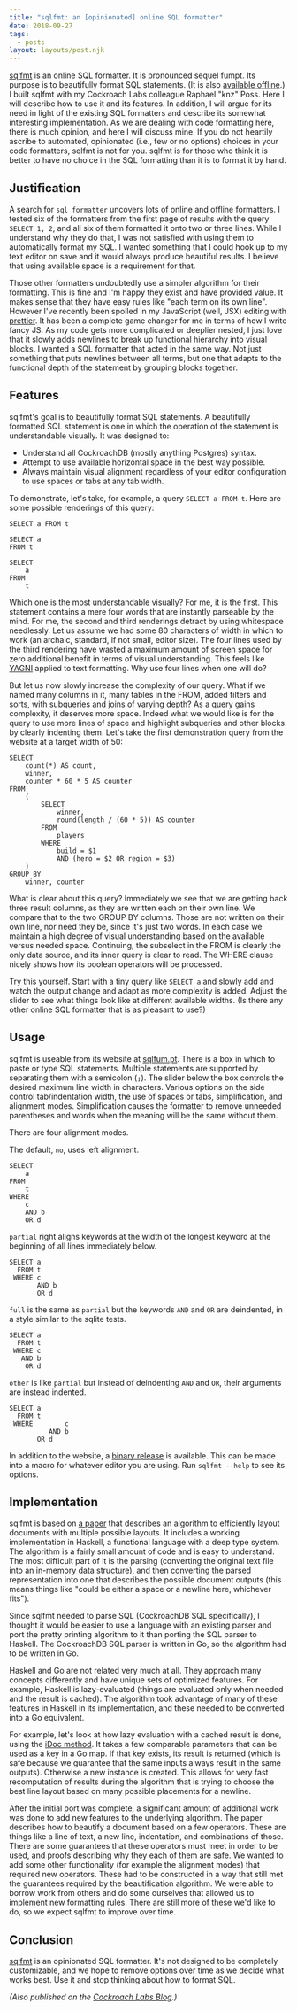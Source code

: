 ```yaml
---
title: "sqlfmt: an [opinionated] online SQL formatter"
date: 2018-09-27
tags:
  - posts
layout: layouts/post.njk
---
```


[sqlfmt](https://sqlfum.pt) is an online SQL formatter. It is pronounced sequel fumpt. Its purpose is to beautifully format SQL statements. (It is also [available offline](https://github.com/maddyblue/sqlfmt/releases/latest).) I built sqlfmt with my Cockroach Labs colleague Raphael "knz" Poss. Here I will describe how to use it and its features. In addition, I will argue for its need in light of the existing SQL formatters and describe its somewhat interesting implementation. As we are dealing with code formatting here, there is much opinion, and here I will discuss mine. If you do not heartily ascribe to automated, opinionated (i.e., few or no options) choices in your code formatters, sqlfmt is not for you. sqlfmt is for those who think it is better to have no choice in the SQL formatting than it is to format it by hand.

## Justification

A search for `sql formatter` uncovers lots of online and offline formatters. I tested six of the formatters from the first page of results with the query `SELECT 1, 2`, and all six of them formatted it onto two or three lines. While I understand why they do that, I was not satisfied with using them to automatically format my SQL. I wanted something that I could hook up to my text editor on save and it would always produce beautiful results. I believe that using available space is a requirement for that.

Those other formatters undoubtedly use a simpler algorithm for their formatting. This is fine and I'm happy they exist and have provided value. It makes sense that they have easy rules like "each term on its own line". However I've recently been spoiled in my JavaScript (well, JSX) editing with [prettier](https://prettier.io/). It has been a complete game changer for me in terms of how I write fancy JS. As my code gets more complicated or deeplier nested, I just love that it slowly adds newlines to break up functional hierarchy into visual blocks. I wanted a SQL formatter that acted in the same way. Not just something that puts newlines between all terms, but one that adapts to the functional depth of the statement by grouping blocks together.

## Features

sqlfmt's goal is to beautifully format SQL statements. A beautifully formatted SQL statement is one in which the operation of the statement is understandable visually. It was designed to:

- Understand all CockroachDB (mostly anything Postgres) syntax.
- Attempt to use available horizontal space in the best way possible.
- Always maintain visual alignment regardless of your editor configuration to use spaces or tabs at any tab width.

To demonstrate, let's take, for example, a query `SELECT a FROM t`. Here are some possible renderings of this query:

```
SELECT a FROM t
```

```
SELECT a
FROM t
```

```
SELECT
	a
FROM
	t
```

Which one is the most understandable visually? For me, it is the first. This statement contains a mere four words that are instantly parseable by the mind. For me, the second and third renderings detract by using whitespace needlessly. Let us assume we had some 80 characters of width in which to work (an archaic, standard, if not small, editor size). The four lines used by the third rendering have wasted a maximum amount of screen space for zero additional benefit in terms of visual understanding. This feels like [YAGNI](https://en.wikipedia.org/wiki/You_aren%27t_gonna_need_it) applied to text formatting. Why use four lines when one will do?

But let us now slowly increase the complexity of our query. What if we named many columns in it, many tables in the FROM, added filters and sorts, with subqueries and joins of varying depth? As a query gains complexity, it deserves more space. Indeed what we would like is for the query to use more lines of space and highlight subqueries and other blocks by clearly indenting them. Let's take the first demonstration query from the website at a target width of 50:

```
SELECT
	count(*) AS count,
	winner,
	counter * 60 * 5 AS counter
FROM
	(
		SELECT
			winner,
			round(length / (60 * 5)) AS counter
		FROM
			players
		WHERE
			build = $1
			AND (hero = $2 OR region = $3)
	)
GROUP BY
	winner, counter
```

What is clear about this query? Immediately we see that we are getting back three result columns, as they are written each on their own line. We compare that to the two GROUP BY columns. Those are not written on their own line, nor need they be, since it's just two words. In each case we maintain a high degree of visual understanding based on the available versus needed space. Continuing, the subselect in the FROM is clearly the only data source, and its inner query is clear to read. The WHERE clause nicely shows how its boolean operators will be processed.

Try this yourself. Start with a tiny query like `SELECT a` and slowly add and watch the output change and adapt as more complexity is added. Adjust the slider to see what things look like at different available widths. (Is there any other online SQL formatter that is as pleasant to use?)

## Usage

sqlfmt is useable from its website at [sqlfum.pt](https://sqlfum.pt). There is a box in which to paste or type SQL statements. Multiple statements are supported by separating them with a semicolon (`;`). The slider below the box controls the desired maximum line width in characters. Various options on the side control tab/indentation width, the use of spaces or tabs, simplification, and alignment modes. Simplification causes the formatter to remove unneeded parentheses and words when the meaning will be the same without them.

There are four alignment modes.

The default, `no`, uses left alignment.

```
SELECT
    a
FROM
    t
WHERE
    c
    AND b
    OR d
```

`partial` right aligns keywords at the width of the longest keyword at the beginning of all lines immediately below.

```
SELECT a
  FROM t
 WHERE c
       AND b
       OR d
```

`full` is the same as `partial` but the keywords `AND` and `OR` are deindented, in a style similar to the sqlite tests.

```
SELECT a
  FROM t
 WHERE c
   AND b
    OR d
```


`other` is like `partial` but instead of deindenting `AND` and `OR`, their arguments are instead indented.

```
SELECT a
  FROM t
 WHERE        c
          AND b
       OR d
```

In addition to the website, a [binary release](https://github.com/maddyblue/sqlfmt/releases/latest) is available. This can be made into a macro for whatever editor you are using. Run `sqlfmt --help` to see its options.

## Implementation

sqlfmt is based on [a paper](http://homepages.inf.ed.ac.uk/wadler/papers/prettier/prettier.pdf) that describes an algorithm to efficiently layout documents with multiple possible layouts. It includes a working implementation in Haskell, a functional language with a deep type system. The algorithm is a fairly small amount of code and is easy to understand. The most difficult part of it is the parsing (converting the original text file into an in-memory data structure), and then converting the parsed representation into one that describes the possible document outputs (this means things like "could be either a space or a newline here, whichever fits").

Since sqlfmt needed to parse SQL (CockroachDB SQL specifically), I thought it would be easier to use a language with an existing parser and port the pretty printing algorithm to it than porting the SQL parser to Haskell. The CockroachDB SQL parser is written in Go, so the algorithm had to be written in Go.

Haskell and Go are not related very much at all. They approach many concepts differently and have unique sets of optimized features. For example, Haskell is lazy-evaluated (things are evaluated only when needed and the result is cached). The algorithm took advantage of many of these features in Haskell in its implementation, and these needed to be converted into a Go equivalent.

For example, let's look at how lazy evaluation with a cached result is done, using the [iDoc method](https://github.com/cockroachdb/cockroach/blob/cbe3d10fd28f7a1a1025028b9f840e2f6e437133/pkg/util/pretty/pretty.go#L185). It takes a few comparable parameters that can be used as a key in a Go map. If that key exists, its result is returned (which is safe because we guarantee that the same inputs always result in the same outputs). Otherwise a new instance is created. This allows for very fast recomputation of results during the algorithm that is trying to choose the best line layout based on many possible placements for a newline.

After the initial port was complete, a significant amount of additional work was done to add new features to the underlying algorithm. The paper describes how to beautify a document based on a few operators. These are things like a line of text, a new line, indentation, and combinations of those. There are some guarantees that these operators must meet in order to be used, and proofs describing why they each of them are safe. We wanted to add some other functionality (for example the alignment modes) that required new operators. These had to be constructed in a way that still met the guarantees required by the beautification algorithm. We were able to borrow work from others and do some ourselves that allowed us to implement new formatting rules. There are still more of these we'd like to do, so we expect sqlfmt to improve over time.

## Conclusion

[sqlfmt](https://sqlfum.pt/) is an opinionated SQL formatter. It's not designed to be completely customizable, and we hope to remove options over time as we decide what works best. Use it and stop thinking about how to format SQL.

_(Also published on the [Cockroach Labs Blog](https://www.cockroachlabs.com/blog/sql-fmt-online-sql-formatter/).)_

